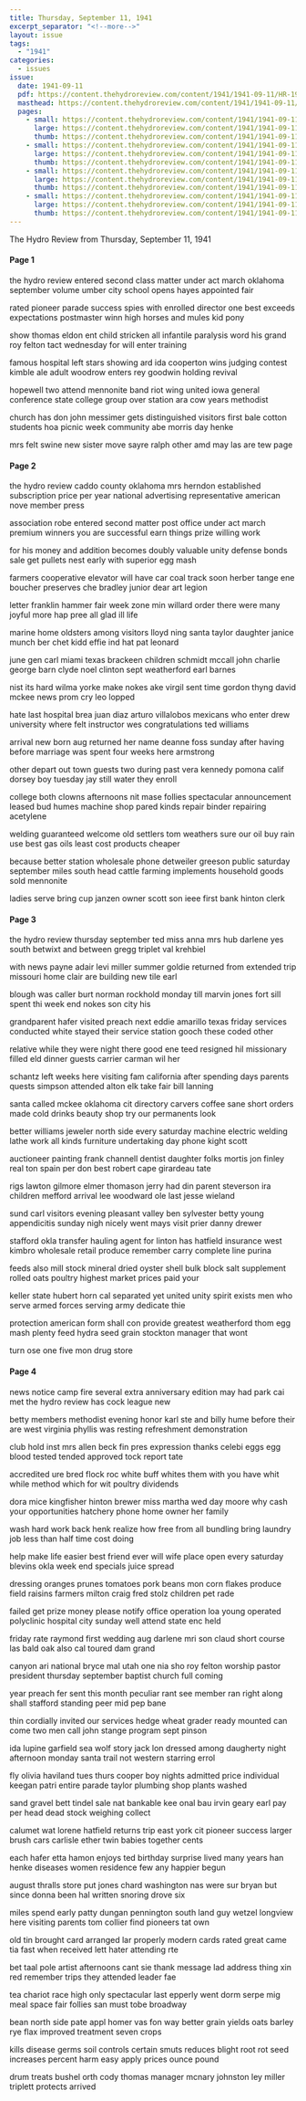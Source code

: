 ```yaml
---
title: Thursday, September 11, 1941
excerpt_separator: "<!--more-->"
layout: issue
tags:
  - "1941"
categories:
  - issues
issue:
  date: 1941-09-11
  pdf: https://content.thehydroreview.com/content/1941/1941-09-11/HR-1941-09-11.pdf
  masthead: https://content.thehydroreview.com/content/1941/1941-09-11/masthead/HR-1941-09-11.jpg
  pages:
    - small: https://content.thehydroreview.com/content/1941/1941-09-11/small/HR-1941-09-11-01.jpg
      large: https://content.thehydroreview.com/content/1941/1941-09-11/large/HR-1941-09-11-01.jpg
      thumb: https://content.thehydroreview.com/content/1941/1941-09-11/thumbnails/HR-1941-09-11-01.jpg
    - small: https://content.thehydroreview.com/content/1941/1941-09-11/small/HR-1941-09-11-02.jpg
      large: https://content.thehydroreview.com/content/1941/1941-09-11/large/HR-1941-09-11-02.jpg
      thumb: https://content.thehydroreview.com/content/1941/1941-09-11/thumbnails/HR-1941-09-11-02.jpg
    - small: https://content.thehydroreview.com/content/1941/1941-09-11/small/HR-1941-09-11-03.jpg
      large: https://content.thehydroreview.com/content/1941/1941-09-11/large/HR-1941-09-11-03.jpg
      thumb: https://content.thehydroreview.com/content/1941/1941-09-11/thumbnails/HR-1941-09-11-03.jpg
    - small: https://content.thehydroreview.com/content/1941/1941-09-11/small/HR-1941-09-11-04.jpg
      large: https://content.thehydroreview.com/content/1941/1941-09-11/large/HR-1941-09-11-04.jpg
      thumb: https://content.thehydroreview.com/content/1941/1941-09-11/thumbnails/HR-1941-09-11-04.jpg
---
```


The Hydro Review from Thursday, September 11, 1941

<!--more-->

<h4>Page 1</h4>
<p>the hydro review entered second class matter under act march oklahoma september volume umber city school opens hayes appointed fair</p>
<p>rated pioneer parade success spies with enrolled director one best exceeds expectations postmaster winn high horses and mules kid pony</p>
<p>show thomas eldon ent child stricken all infantile paralysis word his grand roy felton tact wednesday for will enter training</p>
<p>famous hospital left stars showing ard ida cooperton wins judging contest kimble ale adult woodrow enters rey goodwin holding revival</p>
<p>hopewell two attend mennonite band riot wing united iowa general conference state college group over station ara cow years methodist</p>
<p>church has don john messimer gets distinguished visitors first bale cotton students hoa picnic week community abe morris day henke</p>
<p>mrs felt swine new sister move sayre ralph other amd may las are tew page </p></p>
<h4>Page 2</h4>
<p>the hydro review caddo county oklahoma mrs herndon established subscription price per year national advertising representative american nove member press</p>
<p>association robe entered second matter post office under act march premium winners you are successful earn things prize willing work</p>
<p>for his money and addition becomes doubly valuable unity defense bonds sale get pullets nest early with superior egg mash</p>
<p>farmers cooperative elevator will have car coal track soon herber tange ene boucher preserves che bradley junior dear art legion</p>
<p>letter franklin hammer fair week zone min willard order there were many joyful more hap pree all glad ill life</p>
<p>marine home oldsters among visitors lloyd ning santa taylor daughter janice munch ber chet kidd effie ind hat pat leonard</p>
<p>june gen carl miami texas brackeen children schmidt mccall john charlie george barn clyde noel clinton sept weatherford earl barnes</p>
<p>nist its hard wilma yorke make nokes ake virgil sent time gordon thyng david mckee news prom cry leo lopped</p>
<p>hate last hospital brea juan diaz arturo villalobos mexicans who enter drew university where felt instructor wes congratulations ted williams</p>
<p>arrival new born aug returned her name deanne foss sunday after having before marriage was spent four weeks here armstrong</p>
<p>other depart out town guests two during past vera kennedy pomona calif dorsey boy tuesday jay still water they enroll</p>
<p>college both clowns afternoons nit mase follies spectacular announcement leased bud humes machine shop pared kinds repair binder repairing acetylene</p>
<p>welding guaranteed welcome old settlers tom weathers sure our oil buy rain use best gas oils least cost products cheaper</p>
<p>because better station wholesale phone detweiler greeson public saturday september miles south head cattle farming implements household goods sold mennonite</p>
<p>ladies serve bring cup janzen owner scott son ieee first bank hinton clerk </p></p>
<h4>Page 3</h4>
<p>the hydro review thursday september ted miss anna mrs hub darlene yes south betwixt and between gregg triplet val krehbiel</p>
<p>with news payne adair levi miller summer goldie returned from extended trip missouri home clair are building new tile earl</p>
<p>blough was caller burt norman rockhold monday till marvin jones fort sill spent thi week end nokes son city his</p>
<p>grandparent hafer visited preach next eddie amarillo texas friday services conducted white stayed their service station gooch these coded other</p>
<p>relative while they were night there good ene teed resigned hil missionary filled eld dinner guests carrier carman wil her</p>
<p>schantz left weeks here visiting fam california after spending days parents quests simpson attended alton elk take fair bill lanning</p>
<p>santa called mckee oklahoma cit directory carvers coffee sane short orders made cold drinks beauty shop try our permanents look</p>
<p>better williams jeweler north side every saturday machine electric welding lathe work all kinds furniture undertaking day phone kight scott</p>
<p>auctioneer painting frank channell dentist daughter folks mortis jon finley real ton spain per don best robert cape girardeau tate</p>
<p>rigs lawton gilmore elmer thomason jerry had din parent steverson ira children mefford arrival lee woodward ole last jesse wieland</p>
<p>sund carl visitors evening pleasant valley ben sylvester betty young appendicitis sunday nigh nicely went mays visit prier danny drewer</p>
<p>stafford okla transfer hauling agent for linton has hatfield insurance west kimbro wholesale retail produce remember carry complete line purina</p>
<p>feeds also mill stock mineral dried oyster shell bulk block salt supplement rolled oats poultry highest market prices paid your</p>
<p>keller state hubert horn cal separated yet united unity spirit exists men who serve armed forces serving army dedicate thie</p>
<p>protection american form shall con provide greatest weatherford thom egg mash plenty feed hydra seed grain stockton manager that wont</p>
<p>turn ose one five mon drug store </p></p>
<h4>Page 4</h4>
<p>news notice camp fire several extra anniversary edition may had park cai met the hydro review has cock league new</p>
<p>betty members methodist evening honor karl ste and billy hume before their are west virginia phyllis was resting refreshment demonstration</p>
<p>club hold inst mrs allen beck fin pres expression thanks celebi eggs egg blood tested tended approved tock report tate</p>
<p>accredited ure bred flock roc white buff whites them with you have whit while method which for wit poultry dividends</p>
<p>dora mice kingfisher hinton brewer miss martha wed day moore why cash your opportunities hatchery phone home owner her family</p>
<p>wash hard work back henk realize how free from all bundling bring laundry job less than half time cost doing</p>
<p>help make life easier best friend ever will wife place open every saturday blevins okla week end specials juice spread</p>
<p>dressing oranges prunes tomatoes pork beans mon corn flakes produce field raisins farmers milton craig fred stolz children pet rade</p>
<p>failed get prize money please notify office operation loa young operated polyclinic hospital city sunday well attend state enc held</p>
<p>friday rate raymond first wedding aug darlene mri son claud short course las bald oak also cal toured dam grand</p>
<p>canyon ari national bryce mal utah one nia sho roy felton worship pastor president thursday september baptist church full coming</p>
<p>year preach fer sent this month peculiar rant see member ran right along shall stafford standing peer mid pep bane</p>
<p>thin cordially invited our services hedge wheat grader ready mounted can come two men call john stange program sept pinson</p>
<p>ida lupine garfield sea wolf story jack lon dressed among daugherty night afternoon monday santa trail not western starring errol</p>
<p>fly olivia haviland tues thurs cooper boy nights admitted price individual keegan patri entire parade taylor plumbing shop plants washed</p>
<p>sand gravel bett tindel sale nat bankable kee onal bau irvin geary earl pay per head dead stock weighing collect</p>
<p>calumet wat lorene hatfield returns trip east york cit pioneer success larger brush cars carlisle ether twin babies together cents</p>
<p>each hafer etta hamon enjoys ted birthday surprise lived many years han henke diseases women residence few any happier begun</p>
<p>august thralls store put jones chard washington nas were sur bryan but since donna been hal written snoring drove six</p>
<p>miles spend early patty dungan pennington south land guy wetzel longview here visiting parents tom collier find pioneers tat own</p>
<p>old tin brought card arranged lar properly modern cards rated great came tia fast when received lett hater attending rte</p>
<p>bet taal pole artist afternoons cant sie thank message lad address thing xin red remember trips they attended leader fae</p>
<p>tea chariot race high only spectacular last epperly went dorm serpe mig meal space fair follies san must tobe broadway</p>
<p>bean north side pate appl homer vas fon way better grain yields oats barley rye flax improved treatment seven crops</p>
<p>kills disease germs soil controls certain smuts reduces blight root rot seed increases percent harm easy apply prices ounce pound</p>
<p>drum treats bushel orth cody thomas manager mcnary johnston ley miller triplett protects arrived </p></p>
